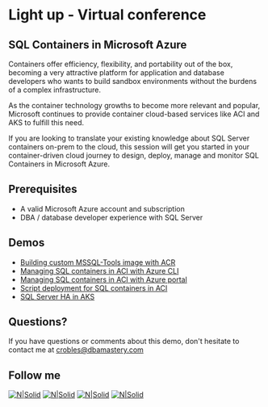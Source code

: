 # Light up - Virtual conference
## SQL Containers in Microsoft Azure

Containers offer efficiency, flexibility, and portability out of the box, becoming a very attractive platform for application and database developers who wants to build sandbox environments without the burdens of a complex infrastructure.

As the container technology growths to become more relevant and popular, Microsoft continues to provide container cloud-based services like ACI and AKS to fulfill this need.

If you are looking to translate your existing knowledge about SQL Server containers on-prem to the cloud, this session will get you started in your container-driven cloud journey to design, deploy, manage and monitor SQL Containers in Microsoft Azure.

## **Prerequisites**  
* A valid Microsoft Azure account and subscription
* DBA / database developer experience with SQL Server

## **Demos**  
* [Building custom MSSQL-Tools image with ACR](Demo_01)
* [Managing SQL containers in ACI with Azure CLI](Demo_02/#part-1---azure-cli-experience)
* [Managing SQL containers in ACI with Azure portal](Demo_02/#part-2---portal-experience)
* [Script deployment for SQL containers in ACI](Demo_03)
* [SQL Server HA in AKS](Demo_04)

## Questions?
If you have questions or comments about this demo, don't hesitate to contact me at <crobles@dbamastery.com>

## Follow me
[![N|Solid](http://dbamastery.com/wp-content/uploads/2018/08/if_twitter_circle_color_107170.png)](https://twitter.com/dbamastery) [![N|Solid](http://dbamastery.com/wp-content/uploads/2018/08/if_github_circle_black_107161.png)](https://github.com/dbamaster) [![N|Solid](http://dbamastery.com/wp-content/uploads/2018/08/if_linkedin_circle_color_107178.png)](https://www.linkedin.com/in/croblesdba/) [![N|Solid](http://dbamastery.com/wp-content/uploads/2018/08/if_browser_1055104.png)](http://dbamastery.com/)